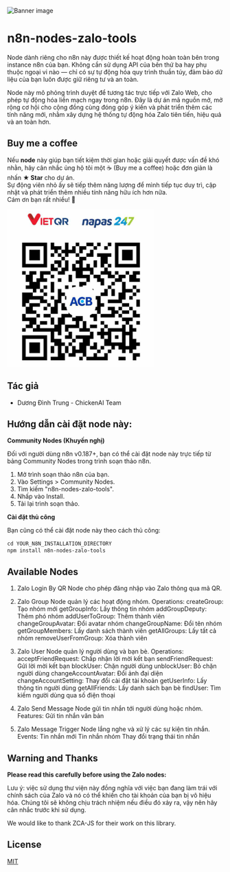 ![Banner image](https://user-images.githubusercontent.com/10284570/173569848-c624317f-42b1-45a6-ab09-f0ea3c247648.png)

# n8n-nodes-zalo-tools
Node dành riêng cho n8n này được thiết kế hoạt động hoàn toàn bên trong instance n8n của bạn. Không cần sử dụng API của bên thứ ba hay phụ thuộc ngoại vi nào — chỉ có sự tự động hóa quy trình thuần túy, đảm bảo dữ liệu của bạn luôn được giữ riêng tư và an toàn.

Node này mô phỏng trình duyệt để tương tác trực tiếp với Zalo Web, cho phép tự động hóa liền mạch ngay trong n8n. Đây là dự án mã nguồn mở, mở rộng cơ hội cho cộng đồng cùng đóng góp ý kiến và phát triển thêm các tính năng mới, nhằm xây dựng hệ thống tự động hóa Zalo tiên tiến, hiệu quả và an toàn hơn.

## Buy me a coffee
Nếu **node** này giúp bạn tiết kiệm thời gian hoặc giải quyết được vấn đề khó nhằn, hãy cân nhắc ủng hộ tôi một ☕ (Buy me a coffee) hoặc đơn giản là nhấn **★ Star** cho dự án.  
Sự động viên nhỏ ấy sẽ tiếp thêm năng lượng để mình tiếp tục duy trì, cập nhật và phát triển thêm nhiều tính năng hữu ích hơn nữa.  
Cám ơn bạn rất nhiều! 💛

![Alt text](qr.png)
## Tác giả
- Dương Đình Trung - ChickenAI Team

## Hướng dẫn cài đặt node này:

**Community Nodes (Khuyến nghị)**

Đối với người dùng n8n v0.187+, bạn có thể cài đặt node này trực tiếp từ bảng Community Nodes trong trình soạn thảo n8n.

1.  Mở trình soạn thảo n8n của bạn.
2.  Vào Settings > Community Nodes.
3.  Tìm kiếm "n8n-nodes-zalo-tools".
4.  Nhấp vào Install.
5.  Tải lại trình soạn thảo.

**Cài đặt thủ công**

Bạn cũng có thể cài đặt node này theo cách thủ công:

```
cd YOUR_N8N_INSTALLATION_DIRECTORY
npm install n8n-nodes-zalo-tools
```

## Available Nodes

1. Zalo Login By QR
Node cho phép đăng nhập vào Zalo thông qua mã QR.

2. Zalo Group
Node quản lý các hoạt động nhóm.
Operations:
createGroup: Tạo nhóm mới
getGroupInfo: Lấy thông tin nhóm
addGroupDeputy: Thêm phó nhóm
addUserToGroup: Thêm thành viên
changeGroupAvatar: Đổi avatar nhóm
changeGroupName: Đổi tên nhóm
getGroupMembers: Lấy danh sách thành viên
getAllGroups: Lấy tất cả nhóm
removeUserFromGroup: Xóa thành viên

3. Zalo User
Node quản lý người dùng và bạn bè.
Operations:
acceptFriendRequest: Chấp nhận lời mời kết bạn
sendFriendRequest: Gửi lời mời kết bạn
blockUser: Chặn người dùng
unblockUser: Bỏ chặn người dùng
changeAccountAvatar: Đổi ảnh đại diện
changeAccountSetting: Thay đổi cài đặt tài khoản
getUserInfo: Lấy thông tin người dùng
getAllFriends: Lấy danh sách bạn bè
findUser: Tìm kiếm người dùng qua số điện thoại

4. Zalo Send Message
Node gửi tin nhắn tới người dùng hoặc nhóm.
Features:
Gửi tin nhắn văn bản


5. Zalo Message Trigger
Node lắng nghe và xử lý các sự kiện tin nhắn.
Events:
Tin nhắn mới
Tin nhắn nhóm
Thay đổi trạng thái tin nhắn

## Warning and Thanks

**Please read this carefully before using the Zalo nodes:**

Lưu ý: việc sử dụng thư viện này đồng nghĩa với việc bạn đang làm trái với chính sách của Zalo và nó có thể khiến cho tài khoản của bạn bị vô hiệu hóa. Chúng tôi sẽ không chịu trách nhiệm nếu điều đó xảy ra, vậy nên hãy cân nhắc trước khi sử dụng.

We would like to thank ZCA-JS for their work on this library.


## License

[MIT](https://github.com/n8n-io/n8n-nodes-starter/blob/master/LICENSE.md)
